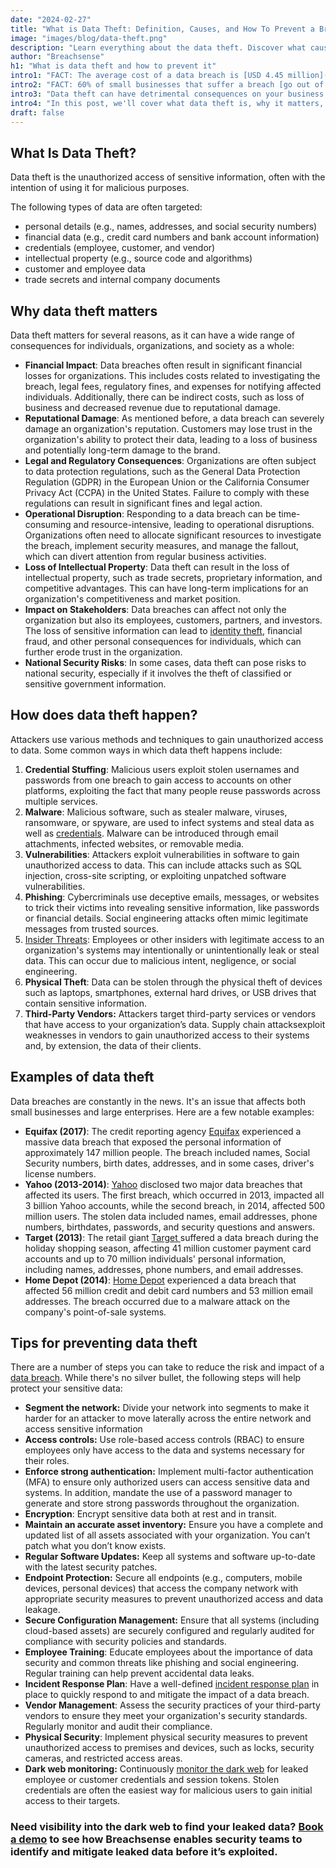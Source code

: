 ```yaml
---
date: "2024-02-27"
title: "What is Data Theft: Definition, Causes, and How To Prevent a Breach"
image: "images/blog/data-theft.png"
description: "Learn everything about the data theft. Discover what causes data theft, why it matters and how to prevent it." 
author: "Breachsense"
h1: "What is data theft and how to prevent it"
intro1: "FACT: The average cost of a data breach is [USD 4.45 million](https://www.ibm.com/reports/data-breach)."
intro2: "FACT: 60% of small businesses that suffer a breach [go out of business](https://www.cnbc.com/2019/10/13/cyberattacks-cost-small-companies-200k-putting-many-out-of-business.html) within six months."
intro3: "Data theft can have detrimental consequences on your business."
intro4: "In this post, we'll cover what data theft is, why it matters, how it happens, and what you can do to prevent a breach."
draft: false
---
```

## What Is Data Theft?

Data theft is the unauthorized access of sensitive information, often with the intention of using it for malicious purposes.

The following types of data are often targeted:

- personal details (e.g., names, addresses, and social security numbers)
- financial data (e.g., credit card numbers and bank account information)
- credentials (employee, customer, and vendor)
- intellectual property (e.g., source code and algorithms)
- customer and employee data
- trade secrets and internal company documents

## Why data theft matters

Data theft matters for several reasons, as it can have a wide range of consequences for individuals, organizations, and society as a whole:

- **Financial Impact**: Data breaches often result in significant financial losses for organizations. This includes costs related to investigating the breach, legal fees, regulatory fines, and expenses for notifying affected individuals. Additionally, there can be indirect costs, such as loss of business and decreased revenue due to reputational damage.
- **Reputational Damage**: As mentioned before, a data breach can severely damage an organization's reputation. Customers may lose trust in the organization's ability to protect their data, leading to a loss of business and potentially long-term damage to the brand.
- **Legal and Regulatory Consequences**: Organizations are often subject to data protection regulations, such as the General Data Protection Regulation (GDPR) in the European Union or the California Consumer Privacy Act (CCPA) in the United States. Failure to comply with these regulations can result in significant fines and legal action.
- **Operational Disruption**: Responding to a data breach can be time-consuming and resource-intensive, leading to operational disruptions. Organizations often need to allocate significant resources to investigate the breach, implement security measures, and manage the fallout, which can divert attention from regular business activities.
- **Loss of Intellectual Property**: Data theft can result in the loss of intellectual property, such as trade secrets, proprietary information, and competitive advantages. This can have long-term implications for an organization's competitiveness and market position.
- **Impact on Stakeholders**: Data breaches can affect not only the organization but also its employees, customers, partners, and investors. The loss of sensitive information can lead to [identity theft](https://www.breachsense.com/blog/dark-web-identity-theft/), financial fraud, and other personal consequences for individuals, which can further erode trust in the organization.
- **National Security Risks**: In some cases, data theft can pose risks to national security, especially if it involves the theft of classified or sensitive government information.

## How does data theft happen?

Attackers use various methods and techniques to gain unauthorized access to data. Some common ways in which data theft happens include:

1. **Credential Stuffing**: Malicious users exploit stolen usernames and passwords from one breach to gain access to accounts on other platforms, exploiting the fact that many people reuse passwords across multiple services.
2. **Malware**: Malicious software, such as stealer malware, viruses, ransomware, or spyware, are used to infect systems and steal data as well as [credentials](https://www.breachsense.com/blog/password-security-data-breach/). Malware can be introduced through email attachments, infected websites, or removable media.
3. **Vulnerabilities**: Attackers exploit vulnerabilities in software to gain unauthorized access to data. This can include attacks such as SQL injection, cross-site scripting, or exploiting unpatched software vulnerabilities.
4. **Phishing**: Cybercriminals use deceptive emails, messages, or websites to trick their victims into revealing sensitive information, like passwords or financial details. Social engineering attacks often mimic legitimate messages from trusted sources.
5. [Insider Threats](https://www.breachsense.com/blog/data-breach-human-error/): Employees or other insiders with legitimate access to an organization's systems may intentionally or unintentionally leak or steal data. This can occur due to malicious intent, negligence, or social engineering.
6. **Physical Theft**: Data can be stolen through the physical theft of devices such as laptops, smartphones, external hard drives, or USB drives that contain sensitive information.
7. **Third-Party Vendors:** Attackers target third-party services or vendors that have access to your organization’s data. Supply chain attacksexploit weaknesses in vendors to gain unauthorized access to their systems and, by extension, the data of their clients.

## Examples of data theft

Data breaches are constantly in the news. It's an issue that affects both small businesses and large enterprises. Here are a few notable examples:

- **Equifax (2017)**: The credit reporting agency [Equifax](https://www.breachsense.com/blog/equifax-data-breach/) experienced a massive data breach that exposed the personal information of approximately 147 million people. The breach included names, Social Security numbers, birth dates, addresses, and in some cases, driver's license numbers.
- **Yahoo (2013-2014)**: [Yahoo](https://www.breachsense.com/blog/data-breach-examples/) disclosed two major data breaches that affected its users. The first breach, which occurred in 2013, impacted all 3 billion Yahoo accounts, while the second breach, in 2014, affected 500 million users. The stolen data included names, email addresses, phone numbers, birthdates, passwords, and security questions and answers.
- **Target (2013)**: The retail giant [Target ](https://www.breachsense.com/blog/target-data-breach/)suffered a data breach during the holiday shopping season, affecting 41 million customer payment card accounts and up to 70 million individuals' personal information, including names, addresses, phone numbers, and email addresses.
- **Home Depot (2014)**: [Home Depot](https://www.breachsense.com/blog/home-depot-data-breach/) experienced a data breach that affected 56 million credit and debit card numbers and 53 million email addresses. The breach occurred due to a malware attack on the company's point-of-sale systems.

## Tips for preventing data theft

There are a number of steps you can take to reduce the risk and impact of a [data breach](https://www.breachsense.com/blog/data-breach-detection-tools/). While there's no silver bullet, the following steps will help protect your sensitive data:

- **Segment the network:** Divide your network into segments to make it harder for an attacker to move laterally across the entire network and access sensitive information
- **Access controls:** Use role-based access controls (RBAC) to ensure employees only have access to the data and systems necessary for their roles.
- **Enforce strong authentication:** Implement multi-factor authentication (MFA) to ensure only authorized users can access sensitive data and systems. In addition, mandate the use of a password manager to generate and store strong passwords throughout the organization.
- **Encryption**: Encrypt sensitive data both at rest and in transit.
- **Maintain an accurate asset inventory:** Ensure you have a complete and updated list of all assets associated with your organization. You can’t patch what you don’t know exists.
- **Regular Software Updates:** Keep all systems and software up-to-date with the latest security patches.
- **Endpoint Protection:** Secure all endpoints (e.g., computers, mobile devices, personal devices) that access the company network with appropriate security measures to prevent unauthorized access and data leakage.
- **Secure Configuration Management:** Ensure that all systems (including cloud-based assets) are securely configured and regularly audited for compliance with security policies and standards.
- **Employee Training**: Educate employees about the importance of data security and common threats like phishing and social engineering. Regular training can help prevent accidental data leaks.
- **Incident Response Plan**: Have a well-defined [incident response plan](https://www.breachsense.com/blog/data-breach-response/) in place to quickly respond to and mitigate the impact of a data breach.
- **Vendor Management**: Assess the security practices of your third-party vendors to ensure they meet your organization's security standards. Regularly monitor and audit their compliance.
- **Physical Security**: Implement physical security measures to prevent unauthorized access to premises and devices, such as locks, security cameras, and restricted access areas.
- **Dark web monitoring:** Continuously [monitor the dark web](https://www.breachsense.com/data-breach-software/) for leaked employee or customer credentials and session tokens. Stolen credentials are often the easiest way for malicious users to gain initial access to their targets.

### Need visibility into the dark web to find your leaked data? [Book a demo](https://www.breachsense.com/book-demo/) to see how Breachsense enables security teams to identify and mitigate leaked data before it’s exploited.
